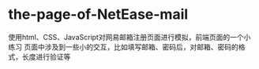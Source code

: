 # the-page-of-NetEase-mail
使用html、CSS、JavaScript对网易邮箱注册页面进行模拟，前端页面的一个小练习
页面中涉及到一些小的交互，比如填写邮箱、密码后，对邮箱、密码的格式，长度进行验证等
